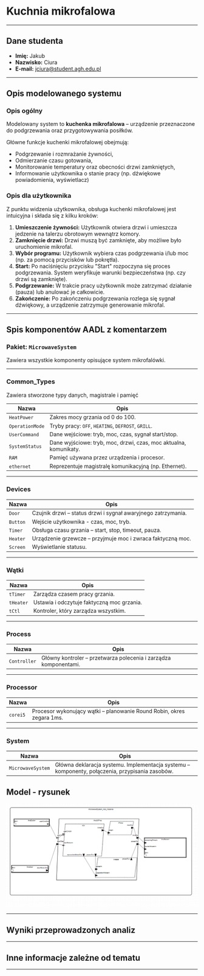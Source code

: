 
# Kuchnia mikrofalowa

---

## Dane studenta

- **Imię:** Jakub
- **Nazwisko:** Ciura
- **E-mail:** jciura@student.agh.edu.pl

---

## Opis modelowanego systemu

### Opis ogólny
Modelowany system to **kuchenka mikrofalowa** – urządzenie przeznaczone do podgrzewania oraz przygotowywania posiłków.

Główne funkcje kuchenki mikrofalowej obejmują:
- Podgrzewanie i rozmrażanie żywności,
- Odmierzanie czasu gotowania,
- Monitorowanie temperatury oraz obecności drzwi zamkniętych,
- Informowanie użytkownika o stanie pracy (np. dźwiękowe powiadomienia, wyświetlacz)

### Opis dla użytkownika

Z punktu widzenia użytkownika, obsługa kuchenki mikrofalowej jest intuicyjna i składa się z kilku kroków:

1. **Umieszczenie żywności:** Użytkownik otwiera drzwi i umieszcza jedzenie na talerzu obrotowym wewnątrz komory.
2. **Zamknięcie drzwi:** Drzwi muszą być zamknięte, aby możliwe było uruchomienie mikrofal.
3. **Wybór programu:** Użytkownik wybiera czas podgrzewania i/lub moc (np. za pomocą przycisków lub pokrętła).
4. **Start:** Po naciśnięciu przycisku "Start" rozpoczyna się proces podgrzewania. System weryfikuje warunki bezpieczeństwa (np. czy drzwi są zamknięte).
5. **Podgrzewanie:** W trakcie pracy użytkownik może zatrzymać działanie (pauza) lub anulować je całkowicie.
6. **Zakończenie:** Po zakończeniu podgrzewania rozlega się sygnał dźwiękowy, a urządzenie zatrzymuje generowanie mikrofal.
---

## Spis komponentów AADL z komentarzem
   
###  Pakiet: `MicrowaveSystem`

Zawiera wszystkie komponenty opisujące system mikrofalówki.

---

###  Common_Types
Zawiera stworzone typy danych, magistrale i pamięć


| Nazwa                  | Opis                                                                 |
|------------------------|----------------------------------------------------------------------|
| `HeatPower`            | Zakres mocy grzania od 0 do 100.                                     |
| `OperationMode`        | Tryby pracy: `OFF`, `HEATING`, `DEFROST`, `GRILL`.       |
| `UserCommand` | Dane wejściowe: tryb, moc, czas, sygnał start/stop.                 |
| `SystemStatus`| Dane wyjściowe: tryb, moc, drzwi, czas, moc aktualna, komunikaty. 
| `RAM`         		 | Pamięć używana przez urządzenia i procesor.   	
| `ethernet` 			 | Reprezentuje magistralę komunikacyjną (np. Ethernet). |

---

### Devices

| Nazwa         | Opis                                                                 |
|---------------|----------------------------------------------------------------------|
| `Door` | Czujnik drzwi – status drzwi i sygnał awaryjnego zatrzymania.        |
`Button` | Wejście użytkownika - czas, moc, tryb.        |
| `Timer`       | Obsługa czasu grzania – start, stop, timeout, pauza.                |
| `Heater`      | Urządzenie grzewcze – przyjmuje moc i zwraca faktyczną moc.         |
| `Screen`          | Wyświetlanie statusu. |                                 

---


###  Wątki

| Nazwa     | Opis                                                                  |
|-----------|-----------------------------------------------------------------------|
| `tTimer`  | Zarządza czasem pracy grzania.                                       |
| `tHeater` | Ustawia i odczytuje faktyczną moc grzania.                           |
| `tCtl`     |Kontroler, który zarządza wszystkim.            |

---

### Process

| Nazwa             | Opis                                                                 |
|-------------------|----------------------------------------------------------------------|
| `Controller`      | Główny kontroler – przetwarza polecenia i zarządza komponentami.     |

---

###  Processor

| Nazwa    | Opis                                                                    |
|----------|-------------------------------------------------------------------------|
| `corei5` | Procesor wykonujący wątki – planowanie Round Robin, okres zegara 1ms.  |

---

### System

| Nazwa                  | Opis                                                                  |
|------------------------|-----------------------------------------------------------------------|
| `MicrowaveSystem`      | Główna deklaracja systemu. Implementacja systemu – komponenty, połączenia, przypisania zasobów.                                            |


## Model - rysunek
![Schemat mikrofalówki](schemat.png)

---

## Wyniki przeprowadzonych analiz

---

## Inne informacje zależne od tematu

---
